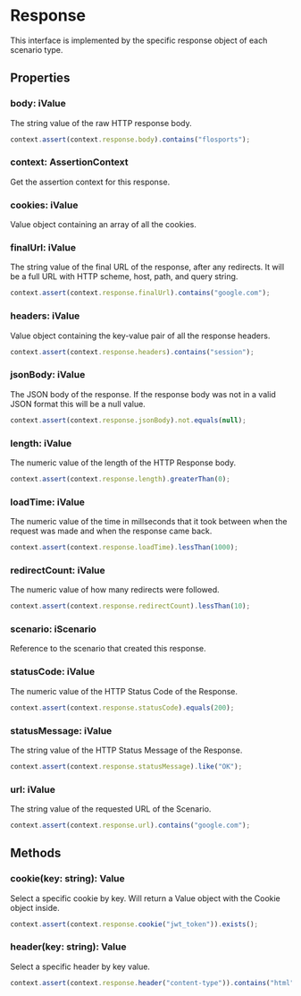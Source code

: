 # Response

This interface is implemented by the specific response object of each scenario type.

## Properties

### body: iValue

The string value of the raw HTTP response body.

```javascript
context.assert(context.response.body).contains("flosports");
```

### context: AssertionContext

Get the assertion context for this response.

### cookies: iValue

Value object containing an array of all the cookies.

### finalUrl: iValue

The string value of the final URL of the response, after any redirects. It will be a full URL with HTTP scheme, host, path, and query string.

```javascript
context.assert(context.response.finalUrl).contains("google.com");
```

### headers: iValue

Value object containing the key-value pair of all the response headers.

```javascript
context.assert(context.response.headers).contains("session");
```

### jsonBody: iValue

The JSON body of the response. If the response body was not in a valid JSON format this will be a null value.

```javascript
context.assert(context.response.jsonBody).not.equals(null);
```

### length: iValue

The numeric value of the length of the HTTP Response body.

```javascript
context.assert(context.response.length).greaterThan(0);
```

### loadTime: iValue

The numeric value of the time in millseconds that it took between when the request was made and when the response came back.

```javascript
context.assert(context.response.loadTime).lessThan(1000);
```

### redirectCount: iValue

The numeric value of how many redirects were followed.

```javascript
context.assert(context.response.redirectCount).lessThan(10);
```

### scenario: iScenario

Reference to the scenario that created this response.

### statusCode: iValue

The numeric value of the HTTP Status Code of the Response.

```javascript
context.assert(context.response.statusCode).equals(200);
```

### statusMessage: iValue

The string value of the HTTP Status Message of the Response.

```javascript
context.assert(context.response.statusMessage).like("OK");
```

### url: iValue

The string value of the requested URL of the Scenario.

```javascript
context.assert(context.response.url).contains("google.com");
```

## Methods

### cookie(key: string): Value

Select a specific cookie by key. Will return a Value object with the Cookie object inside.

```javascript
context.assert(context.response.cookie("jwt_token")).exists();
```

### header(key: string): Value

Select a specific header by key value.

```javascript
context.assert(context.response.header("content-type")).contains("html");
```
